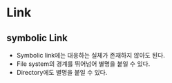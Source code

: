 # Link

## symbolic Link

* Symbolic link에는 대응하는 실체가 존재하지 않아도 된다.
* File system의 경계를 뛰어넘어 별명을 붙일 수 있다.
* Directory에도 별명을 붙일 수 있다.

